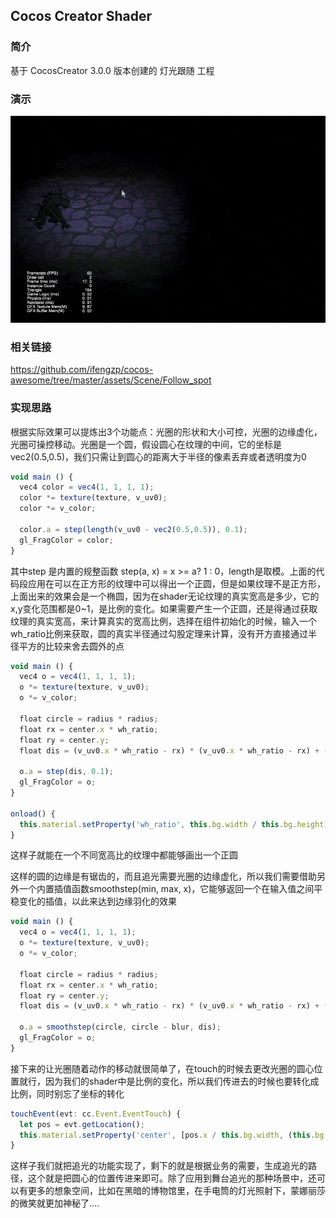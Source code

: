 ## Cocos Creator Shader

### 简介
基于 CocosCreator 3.0.0 版本创建的 灯光跟随 工程

### 演示
![image](../../gif/202202/2022022412.gif)

### 相关链接
https://github.com/ifengzp/cocos-awesome/tree/master/assets/Scene/Follow_spot

### 实现思路

根据实际效果可以提炼出3个功能点：光圈的形状和大小可控，光圈的边缘虚化，光圈可操控移动。光圈是一个圆，假设圆心在纹理的中间，它的坐标是vec2(0.5,0.5)，我们只需让到圆心的距离大于半径的像素丢弃或者透明度为0
```ts
void main () {
  vec4 color = vec4(1, 1, 1, 1);
  color *= texture(texture, v_uv0);
  color *= v_color;

  color.a = step(length(v_uv0 - vec2(0.5,0.5)), 0.1);
  gl_FragColor = color;
}
```    

其中step 是内置的规整函数 step(a, x) = x >= a? 1 : 0，length是取模。上面的代码段应用在可以在正方形的纹理中可以得出一个正圆，但是如果纹理不是正方形，上面出来的效果会是一个椭圆，因为在shader无论纹理的真实宽高是多少，它的x,y变化范围都是0~1，是比例的变化。如果需要产生一个正圆，还是得通过获取纹理的真实宽高，来计算真实的宽高比例，选择在组件初始化的时候，输入一个wh_ratio比例来获取，圆的真实半径通过勾股定理来计算，没有开方直接通过半径平方的比较来舍去圆外的点
```ts
void main () {
  vec4 o = vec4(1, 1, 1, 1);
  o *= texture(texture, v_uv0);
  o *= v_color;

  float circle = radius * radius;
  float rx = center.x * wh_ratio;
  float ry = center.y;
  float dis = (v_uv0.x * wh_ratio - rx) * (v_uv0.x * wh_ratio - rx) + (v_uv0.y  - ry) * (v_uv0.y - ry);

  o.a = step(dis, 0.1);
  gl_FragColor = o;
}

onload() {
  this.material.setProperty('wh_ratio', this.bg.width / this.bg.height);
}
```    

这样子就能在一个不同宽高比的纹理中都能够画出一个正圆

这样的圆的边缘是有锯齿的，而且追光需要光圈的边缘虚化，所以我们需要借助另外一个内置插值函数smoothstep(min, max, x)，它能够返回一个在输入值之间平稳变化的插值，以此来达到边缘羽化的效果
```ts
void main () {
  vec4 o = vec4(1, 1, 1, 1);
  o *= texture(texture, v_uv0);
  o *= v_color;

  float circle = radius * radius;
  float rx = center.x * wh_ratio;
  float ry = center.y;
  float dis = (v_uv0.x * wh_ratio - rx) * (v_uv0.x * wh_ratio - rx) + (v_uv0.y  - ry) * (v_uv0.y - ry);

  o.a = smoothstep(circle, circle - blur, dis);
  gl_FragColor = o;
}
```    

接下来的让光圈随着动作的移动就很简单了，在touch的时候去更改光圈的圆心位置就行，因为我们的shader中是比例的变化，所以我们传进去的时候也要转化成比例，同时别忘了坐标的转化
```ts
touchEvent(evt: cc.Event.EventTouch) {
  let pos = evt.getLocation();
  this.material.setProperty('center', [pos.x / this.bg.width, (this.bg.height - pos.y) / this.bg.height]);
}
```    

这样子我们就把追光的功能实现了，剩下的就是根据业务的需要，生成追光的路径，这个就是把圆心的位置传进来即可。除了应用到舞台追光的那种场景中，还可以有更多的想象空间，比如在黑暗的博物馆里，在手电筒的灯光照射下，蒙娜丽莎的微笑就更加神秘了....